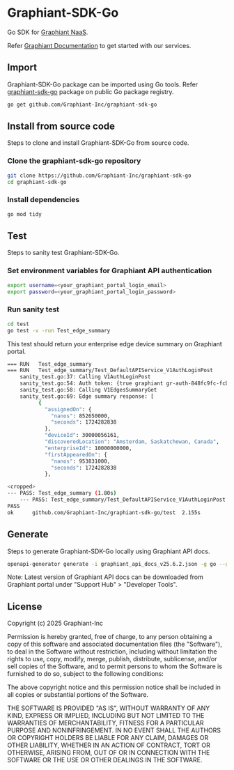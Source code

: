 # Graphiant-SDK-Go
Go SDK for [Graphiant NaaS](https://www.graphiant.com).

Refer [Graphiant Documentation](https://docs.graphiant.com/) to get started with our services.

## Import

Graphiant-SDK-Go package can be imported using Go tools. Refer [graphiant-sdk-go](https://pkg.go.dev/github.com/Graphiant-Inc/graphiant-sdk-go) package on public Go package registry.

```sh
go get github.com/Graphiant-Inc/graphiant-sdk-go
```

## Install from source code

Steps to clone and install Graphiant-SDK-Go from source code.

### Clone the graphiant-sdk-go repository

```sh
git clone https://github.com/Graphiant-Inc/graphiant-sdk-go
cd graphiant-sdk-go
```

### Install dependencies
```sh
go mod tidy
```

## Test

Steps to sanity test Graphiant-SDK-Go.

### Set environment variables for Graphiant API authentication
```sh
export username=<your_graphiant_portal_login_email>
export password=<your_graphiant_portal_login_password>
```

### Run sanity test
```sh
cd test
go test -v -run Test_edge_summary
```

This test should return your enterprise edge device summary on Graphiant portal.

```sh
=== RUN   Test_edge_summary
=== RUN   Test_edge_summary/Test_DefaultAPIService_V1AuthLoginPost
    sanity_test.go:37: Calling V1AuthLoginPost
    sanity_test.go:54: Auth token: {true graphiant gr-auth-848fc9fc-fcbc-417c-8292-c5629de06b0c-55b8a92b-7786-4c9c-9b96-f64aa8e7788f}
    sanity_test.go:58: Calling V1EdgesSummaryGet
    sanity_test.go:69: Edge summary response: [
          {
            "assignedOn": {
              "nanos": 852650000,
              "seconds": 1724282838
            },
            "deviceId": 30000056161,
            "discoveredLocation": "Amsterdam, Saskatchewan, Canada",
            "enterpriseId": 10000000000,
            "firstAppearedOn": {
              "nanos": 953831000,
              "seconds": 1724282838
            },

<cropped>
--- PASS: Test_edge_summary (1.80s)
    --- PASS: Test_edge_summary/Test_DefaultAPIService_V1AuthLoginPost (1.80s)
PASS
ok      github.com/Graphiant-Inc/graphiant-sdk-go/test  2.155s

```

## Generate

Steps to generate Graphiant-SDK-Go locally using Graphiant API docs. 

```sh
openapi-generator generate -i graphiant_api_docs_v25.6.2.json -g go --git-user-id Graphiant-Inc --git-repo-id graphiant-sdk-go --package-name graphiant_sdk
```

Note: Latest version of Graphiant API docs can be downloaded from Graphiant portal under "Support Hub" > "Developer Tools".

## License

Copyright (c) 2025 Graphiant-Inc

Permission is hereby granted, free of charge, to any person obtaining a copy
of this software and associated documentation files (the "Software"), to deal
in the Software without restriction, including without limitation the rights
to use, copy, modify, merge, publish, distribute, sublicense, and/or sell
copies of the Software, and to permit persons to whom the Software is
furnished to do so, subject to the following conditions:

The above copyright notice and this permission notice shall be included in all
copies or substantial portions of the Software.

THE SOFTWARE IS PROVIDED "AS IS", WITHOUT WARRANTY OF ANY KIND, EXPRESS OR
IMPLIED, INCLUDING BUT NOT LIMITED TO THE WARRANTIES OF MERCHANTABILITY,
FITNESS FOR A PARTICULAR PURPOSE AND NONINFRINGEMENT. IN NO EVENT SHALL THE
AUTHORS OR COPYRIGHT HOLDERS BE LIABLE FOR ANY CLAIM, DAMAGES OR OTHER
LIABILITY, WHETHER IN AN ACTION OF CONTRACT, TORT OR OTHERWISE, ARISING FROM,
OUT OF OR IN CONNECTION WITH THE SOFTWARE OR THE USE OR OTHER DEALINGS IN THE
SOFTWARE.